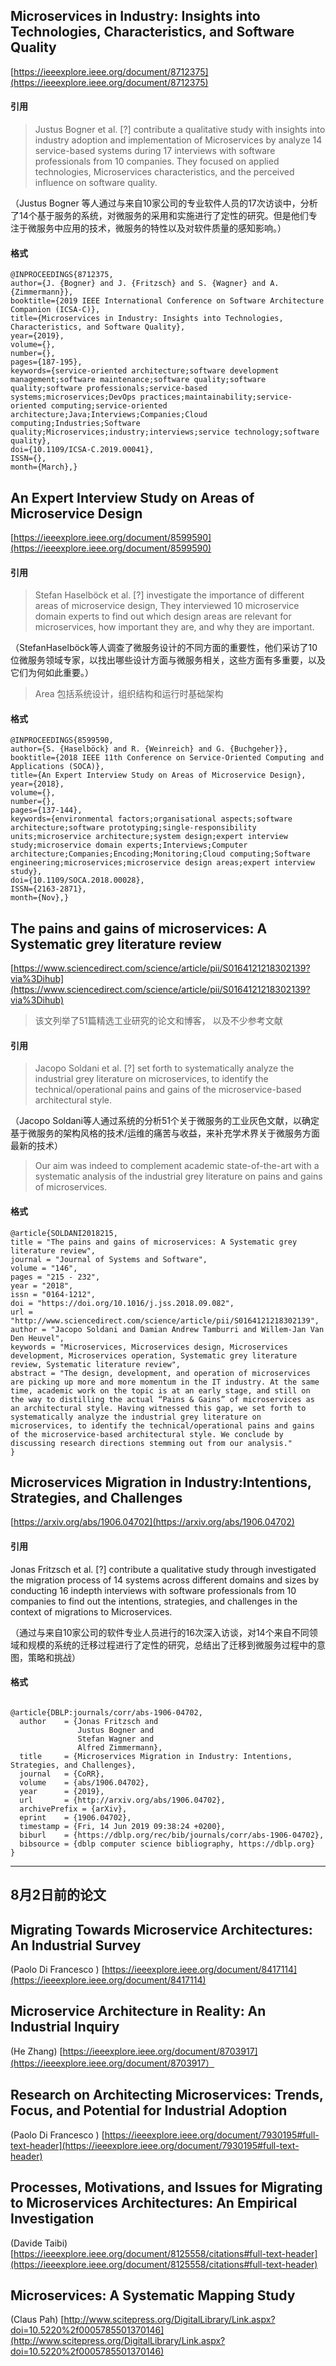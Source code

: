 

## Microservices in Industry: Insights into Technologies, Characteristics, and Software Quality
   [https://ieeexplore.ieee.org/document/8712375](https://ieeexplore.ieee.org/document/8712375)

#### 引用 

> Justus Bogner et al. [?] contribute a qualitative study with insights into industry adoption and implementation of Microservices by analyze 14 service-based systems during 17 interviews with software professionals from 10 companies. They focused on applied technologies, Microservices characteristics, and the perceived influence on software quality.

（Justus Bogner 等人通过与来自10家公司的专业软件人员的17次访谈中，分析了14个基于服务的系统，对微服务的采用和实施进行了定性的研究。但是他们专注于微服务中应用的技术，微服务的特性以及对软件质量的感知影响。）


#### 格式
```
@INPROCEEDINGS{8712375, 
author={J. {Bogner} and J. {Fritzsch} and S. {Wagner} and A. {Zimmermann}}, 
booktitle={2019 IEEE International Conference on Software Architecture Companion (ICSA-C)}, 
title={Microservices in Industry: Insights into Technologies, Characteristics, and Software Quality}, 
year={2019}, 
volume={}, 
number={}, 
pages={187-195}, 
keywords={service-oriented architecture;software development management;software maintenance;software quality;software quality;software professionals;service-based systems;microservices;DevOps practices;maintainability;service-oriented computing;service-oriented architecture;Java;Interviews;Companies;Cloud computing;Industries;Software quality;Microservices;industry;interviews;service technology;software quality}, 
doi={10.1109/ICSA-C.2019.00041}, 
ISSN={}, 
month={March},}

```


## An Expert Interview Study on Areas of Microservice Design

[https://ieeexplore.ieee.org/document/8599590](https://ieeexplore.ieee.org/document/8599590)

#### 引用 

> Stefan Haselböck et al. [?] investigate the importance of different areas of microservice design, They interviewed 10 microservice domain experts to find out which design areas are relevant for microservices, how important they are, and why they are important.

（StefanHaselböck等人调查了微服务设计的不同方面的重要性，他们采访了10位微服务领域专家，以找出哪些设计方面与微服务相关，这些方面有多重要，以及它们为何如此重要。）

> Area 包括系统设计，组织结构和运行时基础架构

#### 格式

```
@INPROCEEDINGS{8599590, 
author={S. {Haselböck} and R. {Weinreich} and G. {Buchgeher}}, 
booktitle={2018 IEEE 11th Conference on Service-Oriented Computing and Applications (SOCA)}, 
title={An Expert Interview Study on Areas of Microservice Design}, 
year={2018}, 
volume={}, 
number={}, 
pages={137-144}, 
keywords={environmental factors;organisational aspects;software architecture;software prototyping;single-responsibility units;microservice architecture;system design;expert interview study;microservice domain experts;Interviews;Computer architecture;Companies;Encoding;Monitoring;Cloud computing;Software engineering;microservices;microservice design areas;expert interview study}, 
doi={10.1109/SOCA.2018.00028}, 
ISSN={2163-2871}, 
month={Nov},}

```


## The pains and gains of microservices: A Systematic grey literature review

[https://www.sciencedirect.com/science/article/pii/S0164121218302139?via%3Dihub](https://www.sciencedirect.com/science/article/pii/S0164121218302139?via%3Dihub)

> 该文列举了51篇精选工业研究的论文和博客， 以及不少参考文献

#### 引用 
> Jacopo Soldani et al. [?] set forth to systematically analyze the industrial grey literature on microservices, to identify the technical/operational pains and gains of the microservice-based architectural style.

（Jacopo Soldani等人通过系统的分析51个关于微服务的工业灰色文献，以确定基于微服务的架构风格的技术/运维的痛苦与收益，来补充学术界关于微服务方面最新的技术）

> Our aim was indeed to complement academic state-of-the-art with a systematic analysis of the industrial grey literature on pains and gains of microservices. 

#### 格式

```
@article{SOLDANI2018215,
title = "The pains and gains of microservices: A Systematic grey literature review",
journal = "Journal of Systems and Software",
volume = "146",
pages = "215 - 232",
year = "2018",
issn = "0164-1212",
doi = "https://doi.org/10.1016/j.jss.2018.09.082",
url = "http://www.sciencedirect.com/science/article/pii/S0164121218302139",
author = "Jacopo Soldani and Damian Andrew Tamburri and Willem-Jan Van Den Heuvel",
keywords = "Microservices, Microservices design, Microservices development, Microservices operation, Systematic grey literature review, Systematic literature review",
abstract = "The design, development, and operation of microservices are picking up more and more momentum in the IT industry. At the same time, academic work on the topic is at an early stage, and still on the way to distilling the actual “Pains & Gains” of microservices as an architectural style. Having witnessed this gap, we set forth to systematically analyze the industrial grey literature on microservices, to identify the technical/operational pains and gains of the microservice-based architectural style. We conclude by discussing research directions stemming out from our analysis."
}
```




## Microservices Migration in Industry:Intentions, Strategies, and Challenges
[https://arxiv.org/abs/1906.04702](https://arxiv.org/abs/1906.04702)

#### 引用 


Jonas Fritzsch et al. [?] contribute a qualitative study through investigated the migration process of 14 systems across different domains and sizes by conducting 16 indepth interviews with software professionals from 10 companies to find out the intentions, strategies, and challenges in the context of migrations to Microservices.

（通过与来自10家公司的软件专业人员进行的16次深入访谈，对14个来自不同领域和规模的系统的迁移过程进行了定性的研究，总结出了迁移到微服务过程中的意图，策略和挑战）
#### 格式

```

@article{DBLP:journals/corr/abs-1906-04702,
  author    = {Jonas Fritzsch and
               Justus Bogner and
               Stefan Wagner and
               Alfred Zimmermann},
  title     = {Microservices Migration in Industry: Intentions, Strategies, and Challenges},
  journal   = {CoRR},
  volume    = {abs/1906.04702},
  year      = {2019},
  url       = {http://arxiv.org/abs/1906.04702},
  archivePrefix = {arXiv},
  eprint    = {1906.04702},
  timestamp = {Fri, 14 Jun 2019 09:38:24 +0200},
  biburl    = {https://dblp.org/rec/bib/journals/corr/abs-1906-04702},
  bibsource = {dblp computer science bibliography, https://dblp.org}
}

```

---

## 8月2日前的论文


## Migrating Towards Microservice Architectures: An Industrial Survey
  
  (Paolo Di Francesco )
  [https://ieeexplore.ieee.org/document/8417114](https://ieeexplore.ieee.org/document/8417114)
  

## Microservice Architecture in Reality: An Industrial Inquiry
 
 (He Zhang)
[https://ieeexplore.ieee.org/document/8703917](https://ieeexplore.ieee.org/document/8703917）


## Research on Architecting Microservices: Trends, Focus, and Potential for Industrial Adoption


(Paolo Di Francesco )
[https://ieeexplore.ieee.org/document/7930195#full-text-header](https://ieeexplore.ieee.org/document/7930195#full-text-header)


## Processes, Motivations, and Issues for Migrating to Microservices Architectures: An Empirical Investigation

 (Davide Taibi)
[https://ieeexplore.ieee.org/document/8125558/citations#full-text-header](https://ieeexplore.ieee.org/document/8125558/citations#full-text-header)


## Microservices: A Systematic Mapping Study

(Claus Pah)
[http://www.scitepress.org/DigitalLibrary/Link.aspx?doi=10.5220%2f0005785501370146](http://www.scitepress.org/DigitalLibrary/Link.aspx?doi=10.5220%2f0005785501370146) 
